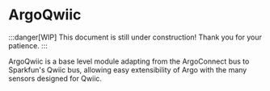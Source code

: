 # ArgoQwiic

:::danger[WIP]
This document is still under construction! Thank you for your patience.
:::

ArgoQwiic is a base level module adapting from the ArgoConnect bus to Sparkfun's Qwiic bus, allowing easy extensibility of Argo with the many sensors designed for Qwiic.